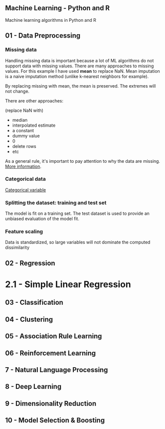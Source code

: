 Machine Learning - Python and R
-----------------------
Machine learning algorithms in Python and R

01 - Data Preprocessing
-----------------------

### Missing data

Handling missing data is important because a lot of ML algorithms do not support data with missing values. There are many approaches to missing values. For this example I have used **mean** to replace NaN. Mean imputation is a naive imputation method (unlike k-nearest neighbors for example).

By replacing missing with mean, the mean is preserved. The extremes will not change.

There are other approaches:

(replace NaN with)
* median
* interpolated estimate
* a constant
* dummy value
* 0
* delete rows
* etc

As a general rule, it's important to pay attention to why the data are missing. [More information](https://en.wikipedia.org/wiki/Missing_data).

### Categorical data

[Categorical variable](https://en.wikipedia.org/wiki/Categorical_variable)

### Splitting the dataset: training and test set
The model is fit on a training set. The test dataset is used to provide an unbiased evaluation of the model fit.


### Feature scaling

Data is standardized, so large variables will not dominate the computed dissimilarity


02 - Regression
-----------------------

# 2.1 - Simple Linear Regression


03 - Classification
-----------------------


04 - Clustering
-----------------------

05 - Association Rule Learning
-----------------------

06 - Reinforcement Learning
-----------------------

7 - Natural Language Processing
-----------------------


8 - Deep Learning
-----------------------


9 - Dimensionality Reduction
-----------------------


10 - Model Selection & Boosting
-----------------------

